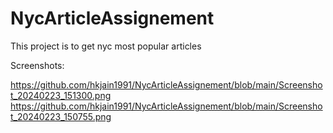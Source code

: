 # NycArticleAssignement

This project is to get nyc most popular articles

Screenshots:

https://github.com/hkjain1991/NycArticleAssignement/blob/main/Screenshot_20240223_151300.png
https://github.com/hkjain1991/NycArticleAssignement/blob/main/Screenshot_20240223_150755.png
